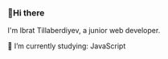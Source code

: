 ### 👋Hi there

 I'm Ibrat Tillaberdiyev, a junior web developer.

 🔭 I’m currently studying: JavaScript


